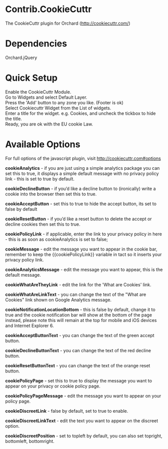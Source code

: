 Contrib.CookieCuttr
===================

The CookieCuttr plugin for Orchard (http://cookiecuttr.com/)

Dependencies
============

Orchard.jQuery

Quick Setup
===========

Enable the CookieCuttr Module.<br />
Go to Widgets and select Default Layer.<br />
Press the 'Add' button to any zone you like. (Footer is ok)<br />
Select Cookiecuttr Widget from the List of widgets.<br />
Enter a title for the widget. e.g. Cookies, and uncheck the tickbox to hide the title.<br />
Ready, you are ok with the EU cookie Law.<br />

Available Options
=================

For full options of the javascript plugin, visit http://cookiecuttr.com#options

<strong>cookieAnalytics</strong> - if you are just using a simple analytics package you can set this to true, it displays a simple default message with no privacy policy link - this is set to true by default.

<strong>cookieDeclineButton</strong> - if you’d like a decline button to (ironically) write a cookie into the browser then set this to true.

<strong>cookieAcceptButton</strong> - set this to true to hide the accept button, its set to false by default

<strong>cookieResetButton</strong> - if you’d like a reset button to delete the accept or decline cookies then set this to true.

<strong>cookiePolicyLink</strong> - if applicable, enter the link to your privacy policy in here - this is as soon as cookieAnalytics is set to false;

<strong>cookieMessage</strong> - edit the message you want to appear in the cookie bar, remember to keep the {{cookiePolicyLink}} variable in tact so it inserts your privacy policy link.

<strong>cookieAnalyticsMessage</strong> - edit the message you want to appear, this is the default message.

<strong>cookieWhatAreTheyLink</strong> - edit the link for the 'What are Cookies' link.

<strong>cookieWhatAreLinkText</strong> - you can change the text of the "What are Cookies" link shown on Google Analytics message.

<strong>cookieNotificationLocationBottom</strong> - this is false by default, change it to true and the cookie notification bar will show at the bottom of the page instead, please note this will remain at the top for mobile and iOS devices and Internet Explorer 6.

<strong>cookieAcceptButtonText</strong> - you can change the text of the green accept button.

<strong>cookieDeclineButtonText</strong> - you can change the text of the red decline button.

<strong>cookieResetButtonText</strong> - you can change the text of the orange reset button.

<strong>cookiePolicyPage</strong> - set this to true to display the message you want to appear on your privacy or cookie policy page.

<strong>cookiePolicyPageMessage</strong> - edit the message you want to appear on your policy page.

<strong>cookieDiscreetLink</strong> - false by default, set to true to enable.

<strong>cookieDiscreetLinkText</strong> - edit the text you want to appear on the discreet option.

<strong>cookieDiscreetPosition</strong> - set to topleft by default, you can also set topright, bottomleft, bottomright.
